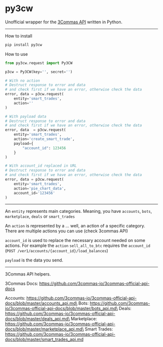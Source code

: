 # py3cw

Unofficial wrapper for the [3Commas API](https://github.com/3commas-io/3commas-official-api-docs) written in Python.
***

How to install 

```bash
pip install py3cw
```

How to use

```python
from py3cw.request import Py3CW

p3cw = Py3CW(key='', secret='')

# With no action
# Destruct response to error and data
# and check first if we have an error, otherwise check the data
error, data = p3cw.request(
    entity='smart_trades',
    action=''
)

# With payload data
# Destruct response to error and data
# and check first if we have an error, otherwise check the data
error, data  = p3cw.request(
    entity='smart_trades', 
    action='create_smart_trade', 
    payload={
        "account_id": 123456
    }
)

# With account_id replaced in URL
# Destruct response to error and data
# and check first if we have an error, otherwise check the data
error, data = p3cw.request(
    entity='smart_trades', 
    action='pie_chart_data',
    account_id='123456'
)
```

*** 

An `entity` represents main categories. Meaning, you have `accounts`, `bots`, `marketplace`, `deals` or `smart_trades`

An `action` is represented by a ... well, an action of a specific category. There are multiple actions you can use (check 3commas API)

`account_id` is used to replace the necessary account needed on some actions. For example the `action` `sell_all_to_btc` requires the `account_id` (`POST /ver1/accounts/{account_id}/load_balances`)

`payload` is the data you send.

***

3Commas API helpers.

3Commas Docs: https://github.com/3commas-io/3commas-official-api-docs

Accounts: https://github.com/3commas-io/3commas-official-api-docs/blob/master/accounts_api.md\
Bots: https://github.com/3commas-io/3commas-official-api-docs/blob/master/bots_api.md\
Deals: https://github.com/3commas-io/3commas-official-api-docs/blob/master/deals_api.md\
Marketplace: https://github.com/3commas-io/3commas-official-api-docs/blob/master/marketplace_api.md\
Smart Trades: https://github.com/3commas-io/3commas-official-api-docs/blob/master/smart_trades_api.md
